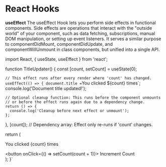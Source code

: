 # React Hooks
**useEffect**
The useEffect Hook lets you perform side effects in functional components. Side effects are operations that interact with the "outside world" of your component, such as data fetching, subscriptions, manual DOM manipulation, or setting up event listeners. It serves a similar purpose to componentDidMount, componentDidUpdate, and componentWillUnmount in class components, but unified into a single API.

import React, { useState, useEffect } from 'react';

function TitleUpdater() {
  const [count, setCount] = useState(0);

 ` // This effect runs after every render where 'count' has changed.
  useEffect(() => {
    document.title = `You clicked ${count} times`;
    console.log('Document title updated!');

    // Optional cleanup function: This runs before the component unmounts
    // or before the effect runs again due to a dependency change.
    return () => {
      console.log('Cleanup before next effect or unmount');
    };
  }, [count]); // Dependency array: Effect only re-runs if 'count' changes.

  return (
    <div>
      <p>You clicked {count} times</p>
      <button onClick={() => setCount(count + 1)}>
        Increment Count
      </button>
    </div>
  );
}`

